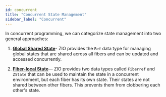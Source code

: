 ```yaml
---
id: concurrent
title: "Concurrent State Management"
sidebar_label: "Concurrent"
---
```


In concurrent programming, we can categorize state management into two general approaches:

1. **[Global Shared State](global-shared-state.md)**- ZIO provides the `Ref` data type for managing global states that are shared across all fibers and can be updated and accessed concurrently.

2. **[Fiber-local State](fiber-local-state.md)**— ZIO provides two data types called `Fiberref` and `ZState` that can be used to maintain the state in a concurrent environment, but each fiber has its own state. Their states are not shared between other fibers. This prevents them from clobbering each other's state.
